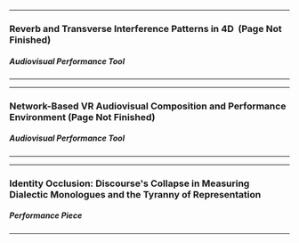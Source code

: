 ***
### Reverb and Transverse Interference Patterns in 4D  (Page Not Finished)
##### Audiovisual Performance Tool
***
***
### Network-Based VR Audiovisual Composition and Performance Environment (Page Not Finished)
##### Audiovisual Performance Tool
***
***
### Identity Occlusion: Discourse's Collapse in Measuring Dialectic Monologues and the Tyranny of Representation 
##### Performance Piece
***

